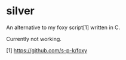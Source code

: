 silver
======

An alternative to my foxy script[1] written in C.

Currently not working.

[1] https://github.com/s-p-k/foxy
